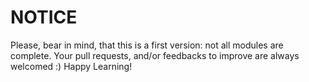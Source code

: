 # NOTICE
Please, bear in mind, that this is a first version: not all modules are complete.
Your pull requests, and/or feedbacks to improve are always welcomed :)
Happy Learning!
